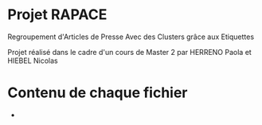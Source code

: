 # Projet RAPACE
Regroupement d'Articles de Presse Avec des Clusters grâce aux Etiquettes

Projet réalisé dans le cadre d'un cours de Master 2 par HERRENO Paola et HIEBEL Nicolas

# Contenu de chaque fichier

- 

